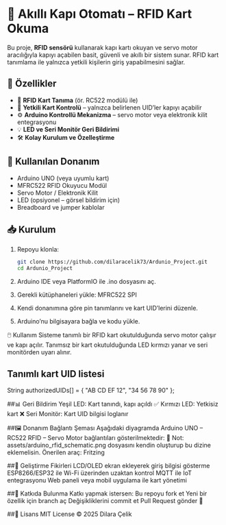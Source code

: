 # 🔐 Akıllı Kapı Otomatı – RFID Kart Okuma

Bu proje, **RFID sensörü** kullanarak kapı kartı okuyan ve servo motor aracılığıyla kapıyı açabilen basit, güvenli ve akıllı bir sistem sunar. RFID kart tanımlama ile yalnızca yetkili kişilerin giriş yapabilmesini sağlar.  

## 🚀 Özellikler
- 📡 **RFID Kart Tanıma** (ör. RC522 modülü ile)
- 🔑 **Yetkili Kart Kontrolü** – yalnızca belirlenen UID’ler kapıyı açabilir
- ⚙️ **Arduino Kontrollü Mekanizma** – servo motor veya elektronik kilit entegrasyonu
- 💡 **LED ve Seri Monitör Geri Bildirimi**
- 🛠️ **Kolay Kurulum ve Özelleştirme**

## 🧩 Kullanılan Donanım
- Arduino UNO (veya uyumlu kart)
- MFRC522 RFID Okuyucu Modül
- Servo Motor / Elektronik Kilit
- LED (opsiyonel – görsel bildirim için)
- Breadboard ve jumper kablolar

## 📥 Kurulum
1. Repoyu klonla:
   ```bash
   git clone https://github.com/dilaracelik73/Ardunio_Project.git
   cd Ardunio_Project
2. Arduino IDE veya PlatformIO ile .ino dosyasını aç.
3. Gerekli kütüphaneleri yükle:
    MFRC522
    SPI

4. Kendi donanımına göre pin tanımlarını ve kart UID’lerini düzenle.
5. Arduino’nu bilgisayara bağla ve kodu yükle.

🖱️ Kullanım
Sisteme tanımlı bir RFID kart okutulduğunda servo motor çalışır ve kapı açılır.
Tanımsız bir kart okutulduğunda LED kırmızı yanar ve seri monitörden uyarı alınır.

## Tanımlı kart UID listesi
String authorizedUIDs[] = {
  "AB CD EF 12",
  "34 56 78 90"
};

##📊 Geri Bildirim
Yeşil LED: Kart tanındı, kapı açıldı ✅
Kırmızı LED: Yetkisiz kart ❌
Seri Monitör: Kart UID bilgisi loglanır

##🖼️ Donanım Bağlantı Şeması
Aşağıdaki diyagramda Arduino UNO – RC522 RFID – Servo Motor bağlantıları gösterilmektedir:
📌 Not: assets/arduino_rfid_schematic.png dosyasını kendin oluşturup bu dizine eklemelisin. Önerilen araç: Fritzing

##🔮 Geliştirme Fikirleri
LCD/OLED ekran ekleyerek giriş bilgisi gösterme
ESP8266/ESP32 ile Wi-Fi üzerinden uzaktan kontrol
MQTT ile IoT entegrasyonu
Web paneli veya mobil uygulama ile kart yönetimi

##🤝 Katkıda Bulunma
Katkı yapmak istersen:
  Bu repoyu fork et
  Yeni bir özellik için branch aç
  Değişikliklerini commit et
  Pull Request gönder 🎉

##📜 Lisans
MIT License © 2025 Dilara Çelik








